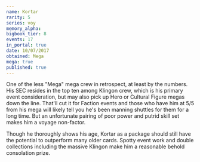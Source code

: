 ```yaml
---
name: Kortar
rarity: 5
series: voy
memory_alpha:
bigbook_tier: 8
events: 17
in_portal: true
date: 10/07/2017
obtained: Mega
mega: true
published: true
---
```


One of the less "Mega" mega crew in retrospect, at least by the numbers. His SEC resides in the top ten among Klingon crew, which is his primary event consideration, but may also pick up Hero or Cultural Figure megas down the line. That'll cut it for Faction events and those who have him at 5/5 from his mega will likely tell you he's been manning shuttles for them for a long time. But an unfortunate pairing of poor power and putrid skill set makes him a voyage non-factor.

Though he thoroughly shows his age, Kortar as a package should still have the potential to outperform many older cards. Spotty event work and double collections including the massive Klingon make him a reasonable behold consolation prize.
